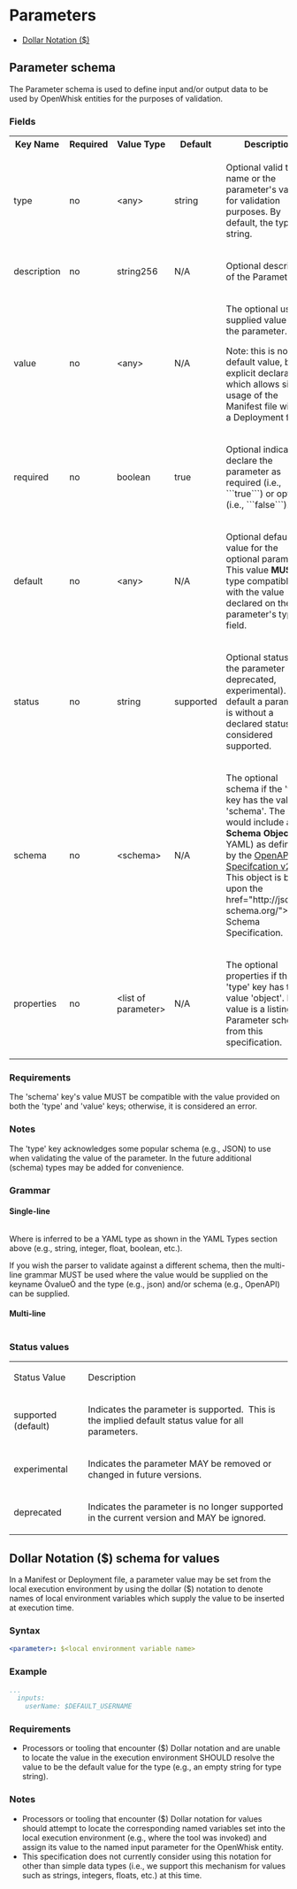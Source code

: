 # Parameters

- [Dollar Notation ($)](dollar-notation-schema-for-values)

## Parameter schema
The Parameter schema is used to define input and/or output data to be used by OpenWhisk entities for the purposes of validation.

### Fields
<html>
<table width="100%">
  <tr>
   <th>Key Name</th>
   <th>Required</th>
   <th>Value Type</th>
   <th>Default</th>
   <th>Description</th>
  </tr>

 <tr>
  <td>
  <p>type</p>
  </td>
  <td>
  <p>no</p>
  </td>
  <td>
  <p>&lt;any&gt;</p>
  </td>
  <td>
  <p>string</p>
  </td>
  <td>
  <p>Optional valid type name or the parameter's value for validation purposes. By default, the type is string.</p>
  </td>
 </tr>
 <tr>
  <td>
  <p>description</p>
  </td>
  <td>
  <p>no</p>
  </td>
  <td>
  <p>string256</p>
  </td>
  <td>
  <p>N/A</p>
  </td>
  <td>
  <p>Optional description of the Parameter.</p>
  </td>
 </tr>
 <tr>
  <td>
  <p>value</p>
  </td>
  <td>
  <p>no </p>
  </td>
  <td>
  <p>&lt;any&gt;</p>
  </td>
  <td>
  <p>N/A</p>
  </td>
  <td>
  <p>The optional user supplied value for the parameter.</p>
  <p>Note: this is not the default value, but an explicit declaration which allows simple usage of the Manifest file without a Deployment file.</p>
  </td>
 </tr>
 <tr>
  <td>
  <p>required</p>
  </td>
  <td>
  <p>no</p>
  </td>
  <td>
  <p>boolean</p>
  </td>
  <td>
  <p>true</p>
  </td>
  <td>
  <p>Optional indicator to declare the parameter as required (i.e., ```true```) or optional (i.e., ```false```).</p>
  </td>
 </tr>
 <tr>
  <td>
  <p>default</p>
  </td>
  <td>
  <p>no</p>
  </td>
  <td>
  <p>&lt;any&gt;</p>
  </td>
  <td>
  <p>N/A</p>
  </td>
  <td>
  <p>Optional default value for the optional parameters. This value <b>MUST</b> be type compatible with the value declared on the parameter's type field.</p>
  </td>
 </tr>
 <tr>
  <td>
  <p>status</p>
  </td>
  <td>
  <p>no</p>
  </td>
  <td>
  <p>string</p>
  </td>
  <td>
  <p>supported</p>
  </td>
  <td>
  <p>Optional status of the parameter (e.g., deprecated, experimental). By default a parameter is without a declared status is considered supported.</p>
  </td>
 </tr>
 <tr>
  <td>
  <p>schema</p>
  </td>
  <td>
  <p>no</p>
  </td>
  <td>
  <p>&lt;schema&gt;</p>
  </td>
  <td>
  <p>N/A</p>
  </td>
  <td>
  <p>The optional schema if the 'type' key has the value 'schema'. The value would include a <b>Schema</b> <b>Object</b> (in YAML) as defined by the <a href="See%20https:/github.com/OAI/OpenAPI-Specification/blob/master/versions/2.0.md#schemaObject">OpenAPI Specifcation v2.0</a>. This object is based upon the href="http://json-schema.org/">JSON Schema Specification.</a></p>
  </td>
 </tr>
 <tr>
  <td>
  <p>properties</p>
  </td>
  <td>
  <p>no</p>
  </td>
  <td>
  <p>&lt;list of parameter&gt;</p>
  </td>
  <td>
  <p>N/A</p>
  </td>
  <td>
  <p>The optional properties if the 'type' key has the value 'object'. Its value is a listing of Parameter schema from this specification.</p>
  </td>
 </tr>
</table>
</html>

### Requirements

The 'schema' key's value MUST be compatible with the value provided on both the 'type'  and 'value' keys; otherwise, it is considered an error.

### Notes

The 'type' key acknowledges some popular schema (e.g., JSON) to use when validating the value of the parameter. In the future additional (schema) types may be added for convenience.

### Grammar

#### Single-line
```yaml
```

Where <YAML type> is inferred to be a YAML type as shown in the YAML Types section above (e.g., string, integer, float, boolean, etc.).

If you wish the parser to validate against a different schema, then the multi-line grammar MUST be used where the value would be supplied on the keyname ÒvalueÓ and the type (e.g., json) and/or schema (e.g., OpenAPI) can be supplied.

#### Multi-line
```yaml
```

### Status values

<table width="100%">
  <tr>
   <td>
   <p>Status Value</p>
   </td>
   <td>
   <p>Description</p>
   </td>
  </tr>

 <tr>
  <td>
  <p>supported (default)</p>
  </td>
  <td>
  <p>Indicates the parameter is supported.&nbsp; This is the
  implied default status value for all parameters.</p>
  </td>
 </tr>
 <tr>
  <td>
  <p>experimental</p>
  </td>
  <td>
  <p>Indicates the parameter MAY be removed or changed in
  future versions.</p>
  </td>
 </tr>
 <tr>
  <td>
  <p>deprecated</p>
  </td>
  <td>
  <p>Indicates the parameter is no longer supported in the
  current version and MAY be ignored.</p>
  </td>
 </tr>
</table>

## Dollar Notation ($) schema for values

In a Manifest or Deployment file, a parameter value may be set from the local execution environment by using the dollar ($) notation to denote names of local environment variables which supply the value to be inserted at execution time.

### Syntax
```yaml
<parameter>: $<local environment variable name>
```

### Example
```yaml
...
  inputs:
    userName: $DEFAULT_USERNAME
```

### Requirements

- Processors or tooling that encounter ($) Dollar notation and are unable to locate the value in the execution environment SHOULD resolve the value to be the default value for the type (e.g., an empty string for type string).

### Notes

- Processors or tooling that encounter ($) Dollar notation for values should attempt to locate the corresponding named variables set into the local execution environment (e.g., where the tool was invoked) and assign its value to the named input parameter for the OpenWhisk entity.
- This specification does not currently consider using this notation for other than simple data types (i.e., we support this mechanism for values such as strings, integers, floats, etc.) at this time.
